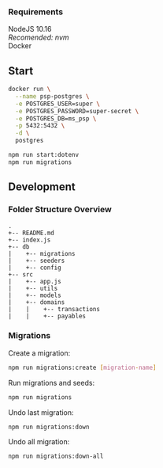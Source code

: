 ### Requirements
NodeJS 10.16 </br>
*Recomended: nvm* </br>
Docker

## Start
```bash
docker run \
  --name psp-postgres \
  -e POSTGRES_USER=super \
  -e POSTGRES_PASSWORD=super-secret \
  -e POSTGRES_DB=ms_psp \
  -p 5432:5432 \
  -d \
  postgres

npm run start:dotenv
npm run migrations
```

## Development
### Folder Structure Overview
```
.
+-- README.md
+-- index.js
+-- db
|    +-- migrations
|    +-- seeders
|    +-- config
+-- src
|    +-- app.js
|    +-- utils
|    +-- models
|    +-- domains
|    |    +-- transactions
|    |    +-- payables

```
### Migrations

Create a migration:
```bash
npm run migrations:create [migration-name]
```

Run migrations and seeds:
```bash
npm run migrations
```

Undo last migration:
```bash
npm run migrations:down
```

Undo all migration:
```bash
npm run migrations:down-all
```